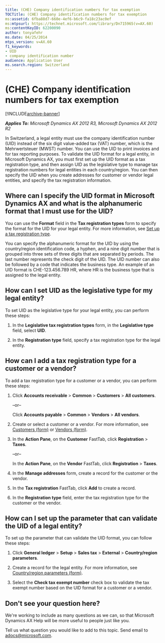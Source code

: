 ```yaml
---
title: (CHE) Company identification numbers for tax exemption
TOCTitle: (CHE) Company identification numbers for tax exemption
ms:assetid: 6fba88d7-660e-4ef6-b6c9-fa18c23ac0ef
ms:mtpsurl: https://technet.microsoft.com/library/Dn715965(v=AX.60)
ms:contentKeyID: 62200090
author: tonyafehr
ms.date: 04/25/2014
mtps_version: v=AX.60
f1_keywords:
- UID
- company identification number
audience: Application User
ms.search.region: Switzerland
---
```


# (CHE) Company identification numbers for tax exemption 


[!INCLUDE[archive-banner](includes/archive-banner.md)]


_**Applies To:** Microsoft Dynamics AX 2012 R3, Microsoft Dynamics AX 2012 R2_

In Switzerland, a legal entity must use the company identification number (UID) instead of the six digit value-added tax (VAT) number, which is the Mehrwertsteuer (MWST) number. You can use the UID to print invoices and for tax reporting purposes. To validate the UID format for a legal entity, in Microsoft Dynamics AX, you must first set up the UID format as a tax registration type, and then assign UID as the legislative type to manage tax registration numbers for legal entities in each country/region. You can then specify the UID when you create addresses for customer or vendor legal entities, and specify the tax registration information.

## Where can I specify the UID format in Microsoft Dynamics AX and what is the alphanumeric format that I must use for the UID?

You can use the **Format** field in the **Tax registration types** form to specify the format for the UID for your legal entity. For more information, see [Set up a tax registration type](set-up-a-tax-registration-type.md).

You can specify the alphanumeric format for the UID by using the country/region identification code, a hyphen, and a nine digit number that is grouped into three sets of three digits that are separated by periods. The last number represents the check digit of the UID. The UID number can also be followed by a code that indicates the business type. An example of an UID format is CHE-123.456.789 HR, where HR is the business type that is assigned to the legal entity.

## How can I set UID as the legislative type for my legal entity?

To set UID as the legislative type for your legal entity, you can perform these steps:

1.  In the **Legislative tax registration types** form, in the **Legislative type** field, select **UID**.

2.  In the **Registration type** field, specify a tax registration type for the legal entity.

## How can I add a tax registration type for a customer or a vendor?

To add a tax registration type for a customer or a vendor, you can perform these steps:

1.  Click **Accounts receivable** \> **Common** \> **Customers** \> **All customers**.
    
    –or–
    
    Click **Accounts payable** \> **Common** \> **Vendors** \> **All vendors**.

2.  Create or select a customer or a vendor. For more information, see [Customers (form)](https://technet.microsoft.com/library/aa590606\(v=ax.60\)) or [Vendors (form)](https://technet.microsoft.com/library/aa592162\(v=ax.60\)).

3.  In the **Action Pane**, on the **Customer** FastTab, click **Registration** \> **Taxes**.
    
    –or–
    
    In the **Action Pane**, on the **Vendor** FastTab, click **Registration** \> **Taxes**.

4.  In the **Manage addresses** form, create a record for the customer or the vendor.

5.  In the **Tax registration** FastTab, click **Add** to create a record.

6.  In the **Registration type** field, enter the tax registration type for the customer or the vendor.

## How can I set up the parameter that can validate the UID of a legal entity?

To set up the parameter that can validate the UID format, you can follow these steps:

1.  Click **General ledger** \> **Setup** \> **Sales tax** \> **External** \> **Country/region parameters**.

2.  Create a record for the legal entity. For more information, see [Country/region parameters (form)](https://technet.microsoft.com/library/hh242897\(v=ax.60\)).

3.  Select the **Check tax exempt number** check box to validate the tax exempt number based on the UID format for a customer or a vendor.

## Don't see your question here?

We're working to include as many questions as we can, so that Microsoft Dynamics AX Help will be more useful to people just like you.

Tell us what question you would like to add to this topic. Send email to <adocs@microsoft.com>.

  



